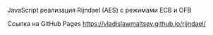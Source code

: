 JavaScript реализация Rijndael (AES) c режимами ECB и OFB

Ссылка на GitHub Pages
https://vladislawmaltsev.github.io/rijndael/

